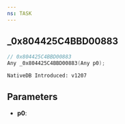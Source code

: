 ```yaml
---
ns: TASK
---
```

## _0x804425C4BBD00883

```c
// 0x804425C4BBD00883
Any _0x804425C4BBD00883(Any p0);
```

```
NativeDB Introduced: v1207
```

## Parameters
* **p0**:
